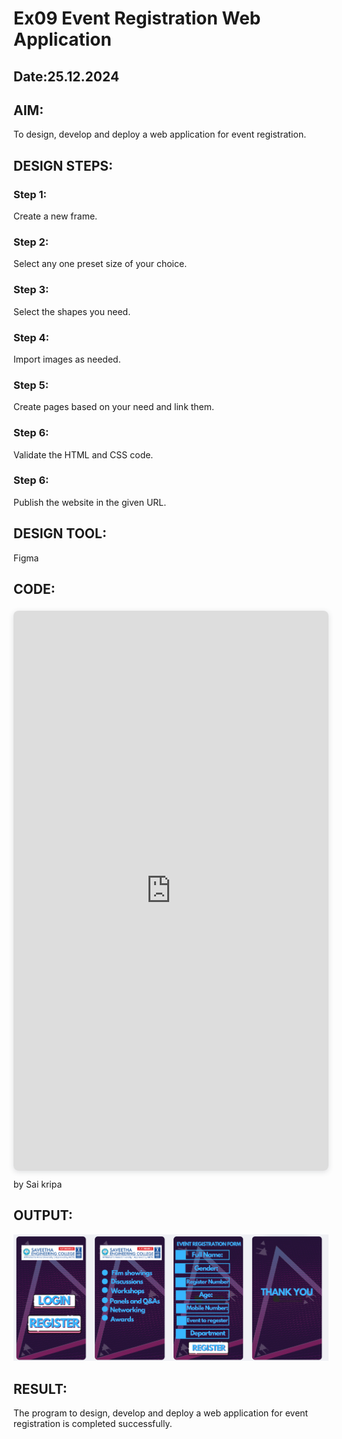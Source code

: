 # Ex09 Event Registration Web Application
## Date:25.12.2024

## AIM:
To design, develop and deploy a web application for event registration.

## DESIGN STEPS:

### Step 1:
Create a new frame.

### Step 2:
Select any one preset size of your choice.

### Step 3:
Select the shapes you need.

### Step 4:
Import images as needed.

### Step 5:
Create pages based on your need and link them.

### Step 6:

Validate the HTML and CSS code.

### Step 6:

Publish the website in the given URL.

## DESIGN TOOL:
Figma

## CODE:
<div style="position: relative; width: 100%; height: 0; padding-top: 177.7778%;
 padding-bottom: 0; box-shadow: 0 2px 8px 0 rgba(63,69,81,0.16); margin-top: 1.6em; margin-bottom: 0.9em; overflow: hidden;
 border-radius: 8px; will-change: transform;">
  <iframe loading="lazy" style="position: absolute; width: 100%; height: 100%; top: 0; left: 0; border: none; padding: 0;margin: 0;"
    src="https://www.canva.com/design/DAGaStZS-AQ/Gar91ybIbVwhtbp3nHZxVQ/watch?embed" allowfullscreen="allowfullscreen" allow="fullscreen">
  </iframe>
</div>
<a href="https:&#x2F;&#x2F;www.canva.com&#x2F;design&#x2F;DAGaStZS-AQ&#x2F;Gar91ybIbVwhtbp3nHZxVQ&#x2F;watch?utm_content=DAGaStZS-AQ&amp;utm_campaign=designshare&amp;utm_medium=embeds&amp;utm_source=link" target="_blank" rel="noopener">
</a> by Sai kripa 


## OUTPUT:
![alt text](<Screenshot 2024-12-25 162127.png>)


## RESULT:
The program to design, develop and deploy a web application for event registration is completed successfully.
